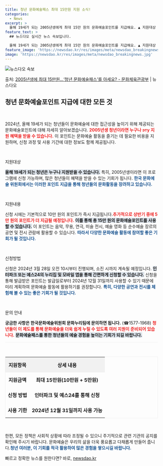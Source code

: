 ```yaml
---
title: 청년 문화예술패스 최대 15만원 지원 소식!
categories:
  - News
excerpt: >
  올해 19세가 되는 2005년생에게 최대 15만 원의 문화예술포인트를 지급해요. ▲ 지원대상   올해 19세…
feature_text: >
  ## 뉴스다오 실시간 뉴스 속보입니다.

  올해 19세가 되는 2005년생에게 최대 15만 원의 문화예술포인트를 지급해요. ▲ 지원대상   올해 19세…
feature_image: 'https://newsdao.kr/res/images/meta/newsdao_breakingnews.jpg'
image: 'https://newsdao.kr/res/images/meta/newsdao_breakingnews.jpg'
---
```


![뉴스다오 속보](https://newsdao.kr/res/images/meta/newsdao_breakingnews.jpg)

<p>출처: <a href="https://newsdao.kr/3695" rel="dofollow">2005년생에 최대 15만원…‘청년 문화예술패스’를 아세요? - 문화체육관광부</a> | 뉴스다오</p>

<h2 data-ke-size="size26">청년 문화예술포인트 지급에 대한 모든 것</h2>

<p data-ke-size="size16">&nbsp;</p>

2024년, 올해 19세가 되는 청년들이 문화예술에 대한 접근성을 높이기 위해 제공되는 문화예술포인트에 대해 자세히 알아보겠습니다. <b><span style="color: #ee2323;">2005년생 청년이라면 누구나 эту 지원 혜택을 받을 수 있습니다.</span></b> 이 포인트는 문화예술 활동을 즐기는 데 필요한 비용을 지원하며, 신청 과정 및 사용 기간에 대한 정보도 함께 제공됩니다.

<p data-ke-size="size16">&nbsp;</p>

지원대상

<b><span style="background-color: #21538527;">올해 19세가 되는 청년은 누구나 지원받을 수 있습니다.</span></b> 특히, 2005년생이라면 이 프로그램에 신청 가능하며, 많은 청년들이 혜택을 받을 수 있는 기회가 됩니다. <b><span style="color: #1a5490;">한국 문화예술 위원회에서는 이러한 포인트 지급을 통해 청년들의 문화활동을 장려하고 있습니다.</span></b> 

<p data-ke-size="size16">&nbsp;</p>

지원내용

신청 시에는 기본적으로 10만 원의 포인트가 즉시 지급됩니다.<b><span style="color: #ee2323;">추가적으로 상반기 중에 5만 원의 포인트가 더 지급될 예정입니다.</span></b> <b><span style="background-color: #21538527;">이를 통해 총 15만 원의 문화예술포인트를 사용할 수 있습니다.</span></b> 이 포인트는 음악, 무용, 연극, 미술 전시, 예술 영화 등 순수예술 장르의 공연 및 전시 관람에 활용할 수 있습니다. <b><span style="color: #1a5490;">따라서 다양한 문화예술 활동에 참여할 좋은 기회가 될 것입니다.</span></b>

<p data-ke-size="size16">&nbsp;</p>

신청방법

신청은 2024년 3월 28일 오전 10시부터 진행되며, 소진 시까지 계속될 예정입니다. <b><span style="background-color: #21538527;">인터파크 또는 예스24의 누리집 및 모바일 앱을 통해 간편하게 신청할 수 있습니다.</span></b> 신청을 통해 발급받은 포인트는 발급일로부터 2024년 12월 31일까지 사용할 수 있기 때문에 미리 계획하여 문화예술 활동에 활용하기를 권장합니다. <b><span style="color: #1a5490;">특히, 다양한 공연과 전시를 체험해 볼 수 있는 좋은 기회가 될 것입니다.</span></b>

<p data-ke-size="size16">&nbsp;</p>

문의 안내

<font style="font-weight:bold;">궁금한 사항은 한국문화예술위원회 문화누리팀에 문의하면 됩니다.</font> (☎1577-1968) <b><span style="color: #ee2323;">청년들이 이 제도를 통해 문화예술을 더욱 쉽게 누릴 수 있도록 여러 지원이 준비되어 있습니다.</span></b> <b><span style="background-color: #21538527;">문화예술패스를 통한 청년들의 예술 경험을 높이는 기회가 되길 바랍니다.</span></b> 

<hr style="background-color: #eeeeee; height: 1px;">

<p data-ke-size="size16">&nbsp;</p>

<table style="width:100%; border:1px solid #eee;">
  <tr>
    <th style="text-align: center; height: 50px; background-color: #f1f1f1;">지원항목</th>
    <th style="text-align: center; height: 50px; background-color: #f1f1f1;">상세 내용</th>
  </tr>
  <tr>
    <td style="text-align: center; height: 50px;"><b>지원금액</b></td>
    <td style="text-align: center; height: 17px;"><b>최대 15만원(10만원 + 5만원)</b></td>
  </tr>
  <tr>
    <td style="text-align: center; height: 50px;"><b>신청 방법</b></td>
    <td style="text-align: center; height: 17px;"><b>인터파크 및 예스24를 통해 신청</b></td>
  </tr>
  <tr>
    <td style="text-align: center; height: 50px;"><b>사용 기한</b></td>
    <td style="text-align: center; height: 17px;"><b>2024년 12월 31일까지 사용 가능</b></td>
  </tr>
</table>

<p data-ke-size="size16">&nbsp;</p>

한편, 모든 정책은 사회적 상황에 따라 조정될 수 있으니 주기적으로 관련 기관의 공지를 확인해 주시기 바랍니다. 문화예술은 우리의 삶을 더욱 풍요롭고 다채롭게 만들어 줍니다.<b><span style="color: #1a5490;">청년 여러분, 이 기회를 적극 활용하여 많은 경험을 쌓으시길 바랍니다.</span></b> 

빠르고 정확한 뉴스를 원한다면? 바로, <a href="https://newsdao.kr" rel="dofollow">newsdao.kr</a>


